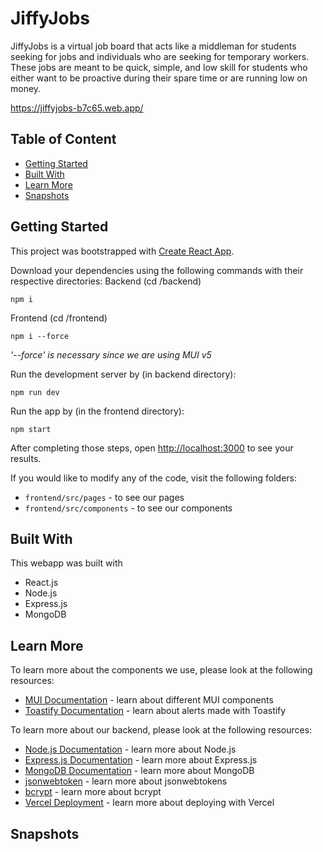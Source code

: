 # JiffyJobs

JiffyJobs is a virtual job board that acts like a middleman for students seeking for jobs and individuals who are seeking for temporary workers. These jobs are meant to be quick,  simple, and low skill for students who either want to be proactive during their spare time or are running low on money. 

https://jiffyjobs-b7c65.web.app/

## Table of Content 
* [Getting Started](#Getting-Started)
* [Built With](#Built-With)
* [Learn More](#Learn-More)
* [Snapshots](#Snapshots)

## Getting Started
This project was bootstrapped with [Create React App](https://github.com/facebook/create-react-app).

Download your dependencies using the following commands with their respective directories: 
Backend (cd /backend)
```
npm i
```
Frontend (cd /frontend)
```
npm i --force
```
<em>'--force' is necessary since we are using MUI v5</em>

Run the development server by (in backend directory):
```
npm run dev
```

Run the app by (in the frontend directory):
```
npm start
```

After completing those steps, open [http://localhost:3000](http://localhost:3000) to see your results. 

If you would like to modify any of the code, visit the following folders: 
- `frontend/src/pages` - to see our pages 
- `frontend/src/components` - to see our components

## Built With 
This webapp was built with 
- React.js
- Node.js
- Express.js
- MongoDB

## Learn More
To learn more about the components we use, please look at the following resources:

- [MUI Documentation](https://mui.com/material-ui/getting-started/) - learn about different MUI components
- [Toastify Documentation](https://www.npmjs.com/package/react-toastify) - learn about alerts made with Toastify


To learn more about our backend, please look at the following resources: 

- [Node.js Documentation](https://nodejs.org/docs/latest/api/) - learn more about Node.js
- [Express.js Documentation](https://expressjs.com/) - learn more about Express.js 
- [MongoDB Documentation](https://www.mongodb.com/docs/) - learn more about MongoDB
- [jsonwebtoken](https://www.npmjs.com/package/jsonwebtoken) - learn more about jsonwebtokens
- [bcrypt](https://www.npmjs.com/package/bcrypt) - learn more about bcrypt
- [Vercel Deployment](https://vercel.com/docs/deployments/overview) - learn more about deploying with Vercel

## Snapshots
